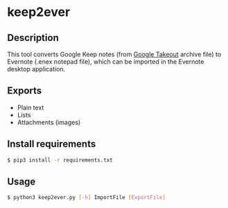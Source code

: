 # keep2ever

## Description
This tool converts Google Keep notes (from [Google Takeout](https://takeout.google.com) archive file) to Evernote (.enex notepad file), which can be imported in the Evernote desktop application.

## Exports
* Plain text
* Lists
* Attachments (images)

## Install requirements
```bash
$ pip3 install -r requirements.txt
```

## Usage
```bash
$ python3 keep2ever.py [-h] ImportFile [ExportFile]
```
